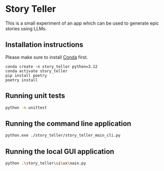 # Story Teller

This is a small experiment of an app which can be used to generate epic stories using LLMs.

## Installation instructions

Please make sure to install [Conda](https://conda.io/projects/conda/en/latest/user-guide/install/index.html) first.

```
conda create -n story_teller python=3.12
conda activate story_teller
pip install poetry
poetry install
```

## Running unit tests

```bash
python -m unittest
```

## Running the command line application

```bash
python.exe ./story_teller/story_teller_main_cli.py
```

## Running the local GUI application

```bash
python .\story_teller\ui\wx\main.py
```